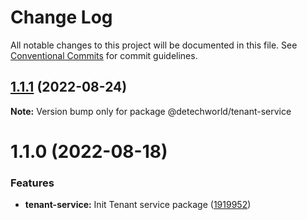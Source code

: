 # Change Log

All notable changes to this project will be documented in this file.
See [Conventional Commits](https://conventionalcommits.org) for commit guidelines.

## [1.1.1](https://github.com/detechworld/tto-packages/compare/@detechworld/tenant-service@1.1.0...@detechworld/tenant-service@1.1.1) (2022-08-24)

**Note:** Version bump only for package @detechworld/tenant-service





# 1.1.0 (2022-08-18)


### Features

* **tenant-service:** Init Tenant service package ([1919952](https://github.com/detechworld/tto-packages/commit/191995228d892e0472a2c051e44e47337d662602))
